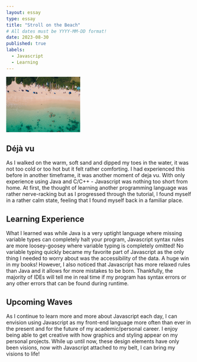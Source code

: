 ```yaml
---
layout: essay
type: essay
title: "Stroll on the Beach"
# All dates must be YYYY-MM-DD format!
date: 2023-08-30
published: true
labels:
  - Javascript
  - Learning
---
```

<img width="200px" 
     class="rounded float-start" 
     src="../img/lanikaibeach.jpg"
     alt="Topview of Lanikai Beach" >

## Déjà vu
As I walked on the warm, soft sand and dipped my toes in the water, it was not too cold or too hot but it felt rather comforting. I had experienced this before in another timeframe, it was another moment of deja vu. With only experience using Java and C/C++ - Javascript was nothing too short from home. At first, the thought of learning another programming language was rather nerve-racking but as I progressed through the tutorial, I found myself in a rather calm state, feeling that I found myself back in a familiar place.

## Learning Experience
What I learned was while Java is a very uptight language where missing variable types can completely halt your program, Javascript syntax rules are more loosey-goosey where variable typing is completely omitted! No variable typing quickly became my favorite part of Javascript as the only thing I needed to worry about was the accessibility of the data. A huge win in my books! However, I also noticed that Javascript has more relaxed rules than Java and it allows for more mistakes to be born. Thankfully, the majority of IDEs will tell me in real time if my program has syntax errors or any other errors that can be found during runtime.

## Upcoming Waves
As I continue to learn more and more about Javascript each day, I can envision using Javascript as my front-end language more often than ever in the present and for the future of my academic/personal career. I enjoy being able to get creative with how graphics and styling appear on my personal projects. While up until now, these design elements have only been visions, now with Javascript attached to my belt, I can bring my visions to life!
